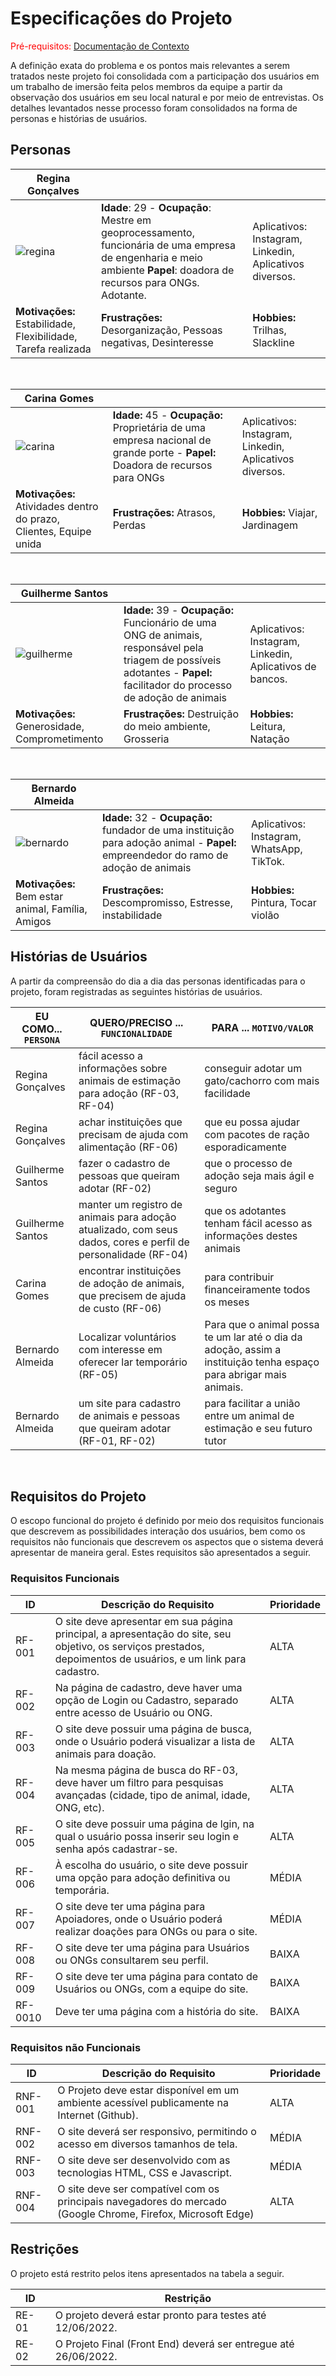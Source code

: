 # Especificações do Projeto

<span style="color:red">Pré-requisitos: <a href="01-Documentação de Contexto.md"> Documentação de Contexto</a></span>

A definição exata do problema e os pontos mais relevantes a serem tratados neste projeto foi consolidada com a participação dos usuários em um trabalho de imersão feita pelos membros da equipe a partir da observação dos usuários em seu local natural e por meio de entrevistas. Os detalhes levantados nesse processo foram consolidados na forma de personas e histórias de usuários. 

## Personas

|   Regina Gonçalves   |                                    |                |
|--------------------|------------------------------------|----------------------------------------|
|![regina](https://user-images.githubusercontent.com/91505442/164085434-c3ed4fd0-8c56-44aa-b943-fea130f8f9b3.png)|**Idade**: 29 - **Ocupação**: Mestre em geoprocessamento, funcionária de uma empresa de engenharia e meio ambiente **Papel**: doadora de recursos para ONGs. Adotante. |Aplicativos: Instagram, Linkedin, Aplicativos diversos.|
|**Motivações:** Estabilidade, Flexibilidade, Tarefa realizada  |**Frustrações:** Desorganização, Pessoas negativas, Desinteresse |**Hobbies:** Trilhas, Slackline  | 
<br>

|   Carina Gomes   |                                    |                |
|--------------------|------------------------------------|----------------------------------------|
|![carina](https://user-images.githubusercontent.com/91505442/164091491-3629a877-2464-4595-85d5-03d7ed57e7ed.png)|**Idade:** 45 - **Ocupação:** Proprietária de uma empresa nacional de grande porte - **Papel:** Doadora de recursos para ONGs  |Aplicativos: Instagram, Linkedin, Aplicativos diversos.|
|**Motivações:** Atividades dentro do prazo, Clientes, Equipe unida  |**Frustrações:** Atrasos, Perdas |**Hobbies:** Viajar, Jardinagem  |

<br>

|   Guilherme Santos   |                                    |                |
|--------------------|------------------------------------|----------------------------------------|
|![guilherme](https://user-images.githubusercontent.com/91505442/164117354-6f08c3ad-5f31-4442-b8de-82538bf8b1dc.png)|**Idade:** 39 - **Ocupação:** Funcionário de uma ONG de animais, responsável pela triagem de possíveis adotantes - **Papel:** facilitador do processo de adoção de animais  |Aplicativos: Instagram, Linkedin, Aplicativos de bancos.|
|**Motivações:** Generosidade, Comprometimento |**Frustrações:** Destruição do meio ambiente, Grosseria  |**Hobbies:** Leitura, Natação |

<br>

|   Bernardo Almeida   |                                    |                |
|--------------------|------------------------------------|----------------------------------------|
|![bernardo](https://user-images.githubusercontent.com/91505442/164119873-3c97363f-e0cc-4ab7-929c-7b4ac302eff9.png)|**Idade:** 32 - **Ocupação:** fundador de uma instituição para adoção animal - **Papel:** empreendedor do ramo de adoção de animais |Aplicativos: Instagram, WhatsApp, TikTok.|
|**Motivações:** Bem estar animal, Família, Amigos  |**Frustrações:** Descompromisso, Estresse, instabilidade  |**Hobbies:** Pintura, Tocar violão  |



## Histórias de Usuários

A partir da compreensão do dia a dia das personas identificadas para o projeto, foram registradas as seguintes histórias de usuários. 

|EU COMO... `PERSONA`| QUERO/PRECISO ... `FUNCIONALIDADE` |PARA ... `MOTIVO/VALOR`                 |
|--------------------|------------------------------------|----------------------------------------|
|Regina Gonçalves    | fácil acesso a informações sobre animais de estimação para adoção (RF-03, RF-04)| conseguir adotar um gato/cachorro com mais facilidade |
|Regina Gonçalves    |achar instituições que precisam de ajuda com alimentação (RF-06)           |que eu possa ajudar com pacotes de ração esporadicamente |
|Guilherme Santos    |fazer o cadastro de pessoas que queiram adotar (RF-02)                     |que o processo de adoção seja mais ágil e seguro         |
|Guilherme Santos    |manter um registro de animais para adoção atualizado, com seus dados, cores e perfil de personalidade (RF-04) |que os adotantes tenham fácil acesso as informações destes animais  |
|Carina Gomes        |encontrar instituições de adoção de  animais, que precisem de ajuda de custo (RF-06) |para contribuir financeiramente todos os meses |
|Bernardo Almeida    |Localizar voluntários com interesse em oferecer lar temporário (RF-05)     |Para que o animal possa te um lar até o dia da adoção, assim a instituição tenha espaço para abrigar mais animais.|
|Bernardo Almeida    |um site para cadastro de animais e pessoas que queiram adotar (RF-01, RF-02) |para facilitar a união entre um animal de estimação e seu futuro tutor |

<br>

## Requisitos do Projeto

O escopo funcional do projeto é definido por meio dos requisitos funcionais que descrevem as possibilidades interação dos usuários, bem como os requisitos não funcionais que descrevem os aspectos que o sistema deverá apresentar de maneira geral. Estes requisitos são apresentados a seguir. 

### Requisitos Funcionais

|ID    | Descrição do Requisito  | Prioridade |
|------|-----------------------------------------|----|
|RF-001| O site deve apresentar em sua página principal, a apresentação do site, seu objetivo, os serviços prestados, depoimentos de usuários, e um link para cadastro.  | ALTA | 
|RF-002|Na página de cadastro, deve haver uma opção de Login ou Cadastro, separado entre acesso de Usuário ou ONG.  | ALTA | 
|RF-003|O site deve possuir uma página de busca, onde o Usuário poderá visualizar a lista de animais para doação. | ALTA | 
|RF-004|Na mesma página de busca do RF-03, deve haver um filtro para pesquisas avançadas (cidade, tipo de animal, idade, ONG, etc).| ALTA | 
|RF-005|O site deve possuir uma página de lgin, na qual o usuário possa inserir seu login e senha após cadastrar-se.| ALTA | 
|RF-006|À escolha do usuário, o site deve possuir uma opção para adoção definitiva ou temporária. | MÉDIA |
|RF-007|O site deve ter uma página para Apoiadores, onde o Usuário poderá realizar doações para ONGs ou para o site. | MÉDIA |
|RF-008|O site deve ter uma página para Usuários ou ONGs consultarem seu perfil. | BAIXA |
|RF-009|O site deve ter uma página para contato de Usuários ou ONGs, com a equipe do site. | BAIXA |
|RF-0010|Deve ter uma página com a história do site. | BAIXA |


### Requisitos não Funcionais

|ID     | Descrição do Requisito  |Prioridade |
|-------|-------------------------|----|
|RNF-001|O Projeto deve estar disponível em um ambiente acessível publicamente na Internet (Github).  | ALTA | 
|RNF-002|O site deverá ser responsivo, permitindo o acesso em diversos tamanhos de tela. |  MÉDIA | 
|RNF-003|O site deve ser desenvolvido com as tecnologias HTML, CSS e Javascript.  |  MÉDIA | 
|RNF-004|O site deve ser compatível com os principais navegadores do mercado (Google Chrome, Firefox, Microsoft Edge) |  ALTA | 


## Restrições

O projeto está restrito pelos itens apresentados na tabela a seguir.

|ID| Restrição                                             |
|--|-------------------------------------------------------|
|RE-01| O projeto deverá estar pronto para testes até 12/06/2022.  |
|RE-02|O Projeto Final (Front End) deverá ser entregue até 26/06/2022. |
